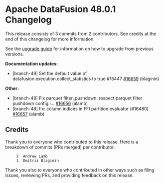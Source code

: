 <!--
Licensed to the Apache Software Foundation (ASF) under one
or more contributor license agreements.  See the NOTICE file
distributed with this work for additional information
regarding copyright ownership.  The ASF licenses this file
to you under the Apache License, Version 2.0 (the
"License"); you may not use this file except in compliance
with the License.  You may obtain a copy of the License at

  http://www.apache.org/licenses/LICENSE-2.0

Unless required by applicable law or agreed to in writing,
software distributed under the License is distributed on an
"AS IS" BASIS, WITHOUT WARRANTIES OR CONDITIONS OF ANY
KIND, either express or implied.  See the License for the
specific language governing permissions and limitations
under the License.
-->

# Apache DataFusion 48.0.1 Changelog

This release consists of 3 commits from 2 contributors. See credits at the end of this changelog for more information.

See the [upgrade guide](https://datafusion.apache.org/library-user-guide/upgrading.html) for information on how to upgrade from previous versions.

**Documentation updates:**

- [branch-48] Set the default value of datafusion.execution.collect_statistics to true #16447  [#16659](https://github.com/apache/datafusion/pull/16659) (blaginin)

**Other:**

- [branch-48] Fix parquet filter_pushdown: respect parquet filter pushdown config i… [#16656](https://github.com/apache/datafusion/pull/16656) (alamb)
- [branch-48] fix: column indices in FFI partition evaluator (#16480) [#16657](https://github.com/apache/datafusion/pull/16657) (alamb)

## Credits

Thank you to everyone who contributed to this release. Here is a breakdown of commits (PRs merged) per contributor.

```
     2	Andrew Lamb
     1	Dmitrii Blaginin
```

Thank you also to everyone who contributed in other ways such as filing issues, reviewing PRs, and providing feedback on this release.

